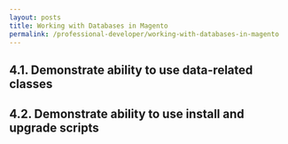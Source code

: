 ```yaml
---
layout: posts
title: Working with Databases in Magento
permalink: /professional-developer/working-with-databases-in-magento
---
```

## 4.1. Demonstrate ability to use data-related classes 
## 4.2. Demonstrate ability to use install and upgrade scripts
